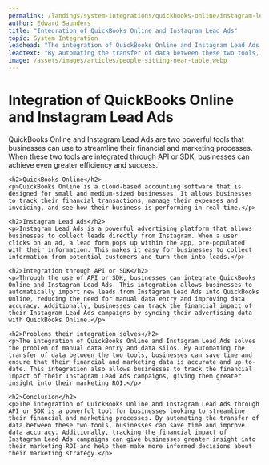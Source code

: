 ```yaml
---
permalink: /landings/system-integrations/quickbooks-online/instagram-lead-ads
author: Edward Saunders
title: "Integration of QuickBooks Online and Instagram Lead Ads"
topic: System Integration
leadhead: "The integration of QuickBooks Online and Instagram Lead Ads through API or SDK is a powerful tool for businesses looking to streamline their financial and marketing processes"
leadtext: "By automating the transfer of data between these two tools, businesses can save time and improve data accuracy. Additionally, tracking the financial impact of Instagram Lead Ads campaigns can give businesses greater insight into their marketing ROI and help them make more informed decisions about their marketing strategy."
image: /assets/images/articles/people-sitting-near-table.webp
---
```

<div class="arttext">	<h1>Integration of QuickBooks Online and Instagram Lead Ads</h1>
	<p>QuickBooks Online and Instagram Lead Ads are two powerful tools that businesses can use to streamline their financial and marketing processes. When these two tools are integrated through API or SDK, businesses can achieve even greater efficiency and success.</p>

	<h2>QuickBooks Online</h2>
	<p>QuickBooks Online is a cloud-based accounting software that is designed for small and medium-sized businesses. It allows businesses to track their financial transactions, manage their expenses and invoicing, and see how their business is performing in real-time.</p>

	<h2>Instagram Lead Ads</h2>
	<p>Instagram Lead Ads is a powerful advertising platform that allows businesses to collect leads directly from Instagram. When a user clicks on an ad, a lead form pops up within the app, pre-populated with their information. This makes it easy for businesses to collect information from potential customers and turn them into leads.</p>

	<h2>Integration through API or SDK</h2>
	<p>Through the use of API or SDK, businesses can integrate QuickBooks Online and Instagram Lead Ads. This integration allows businesses to automatically import new leads from Instagram Lead Ads into QuickBooks Online, reducing the need for manual data entry and improving data accuracy. Additionally, businesses can track the financial impact of their Instagram Lead Ads campaigns by syncing their advertising data with QuickBooks Online.</p>

	<h2>Problems their integration solves</h2>
	<p>The integration of QuickBooks Online and Instagram Lead Ads solves the problem of manual data entry and data silos. By automating the transfer of data between the two tools, businesses can save time and ensure that their financial and marketing data is accurate and up-to-date. This integration also allows businesses to track the financial impact of their Instagram Lead Ads campaigns, giving them greater insight into their marketing ROI.</p>

	<h2>Conclusion</h2>
	<p>The integration of QuickBooks Online and Instagram Lead Ads through API or SDK is a powerful tool for businesses looking to streamline their financial and marketing processes. By automating the transfer of data between these two tools, businesses can save time and improve data accuracy. Additionally, tracking the financial impact of Instagram Lead Ads campaigns can give businesses greater insight into their marketing ROI and help them make more informed decisions about their marketing strategy.</p>

</div>